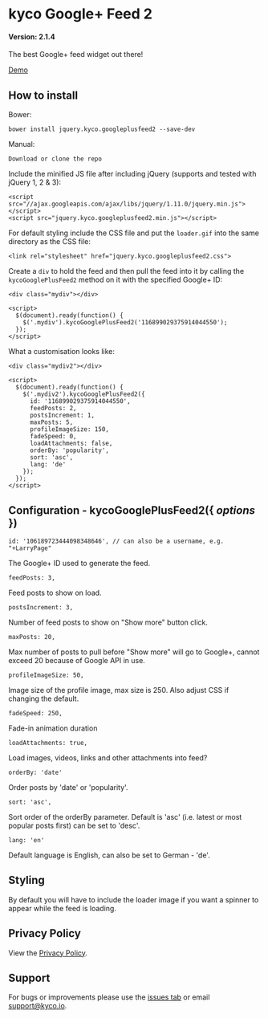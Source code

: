 kyco Google+ Feed 2
===================
#### Version: 2.1.4

The best Google+ feed widget out there!

[Demo](https://kyco.github.io/jquery.kyco.googleplusfeed2)

How to install
--------------

Bower:

    bower install jquery.kyco.googleplusfeed2 --save-dev

Manual:

    Download or clone the repo

Include the minified JS file after including jQuery (supports and tested with jQuery 1, 2 & 3):

    <script src="//ajax.googleapis.com/ajax/libs/jquery/1.11.0/jquery.min.js"></script>
    <script src="jquery.kyco.googleplusfeed2.min.js"></script>

For default styling include the CSS file and put the `loader.gif` into the same directory as the CSS file:

    <link rel="stylesheet" href="jquery.kyco.googleplusfeed2.css">

Create a `div` to hold the feed and then pull the feed into it by calling the `kycoGooglePlusFeed2` method on it with the specified Google+ ID:

    <div class="mydiv"></div>

    <script>
      $(document).ready(function() {
        $('.mydiv').kycoGooglePlusFeed2('116899029375914044550');
      });
    </script>

What a customisation looks like:

    <div class="mydiv2"></div>

    <script>
      $(document).ready(function() {
        $('.mydiv2').kycoGooglePlusFeed2({
          id: '116899029375914044550',
          feedPosts: 2,
          postsIncrement: 1,
          maxPosts: 5,
          profileImageSize: 150,
          fadeSpeed: 0,
          loadAttachments: false,
          orderBy: 'popularity',
          sort: 'asc',
          lang: 'de'
        });
      });
    </script>


Configuration - kycoGooglePlusFeed2({ *options* })
--------------------------------------------------

    id: '106189723444098348646', // can also be a username, e.g. "+LarryPage"

The Google+ ID used to generate the feed.

    feedPosts: 3,

Feed posts to show on load.

    postsIncrement: 3,

Number of feed posts to show on "Show more" button click.

    maxPosts: 20,

Max number of posts to pull before "Show more" will go to Google+, cannot exceed 20 because of Google API in use.

    profileImageSize: 50,

Image size of the profile image, max size is 250. Also adjust CSS if changing the default.

    fadeSpeed: 250,

Fade-in animation duration

    loadAttachments: true,

Load images, videos, links and other attachments into feed?

    orderBy: 'date'

Order posts by 'date' or 'popularity'.

    sort: 'asc',

Sort order of the orderBy parameter. Default is 'asc' (i.e. latest or most popular posts first) can be set to 'desc'.

    lang: 'en'

Default language is English, can also be set to German - 'de'.


Styling
-------

By default you will have to include the loader image if you want a spinner to appear while the feed is loading.


Privacy Policy
--------------

View the [Privacy Policy](https://github.com/kyco/jquery.kyco.googleplusfeed2/wiki/Privacy-Policy).


Support
-------

For bugs or improvements please use the [issues tab](https://github.com/kyco/jquery.kyco.googleplusfeed2/issues) or email [support@kyco.io](mailto:support@kyco.io).
